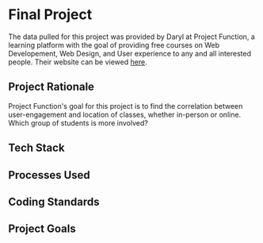 # Final Project
The data pulled for this project was provided by Daryl at Project Function, a learning platform with the goal of providing free courses on Web Developement, Web Design, and User experience to any and all interested people. Their website can be viewed [here](https://projectfunction.io/en-US/about).

## Project Rationale
Project Function's goal for this project is to find the correlation between user-engagement and location of classes, whether in-person or online. Which group of students is more involved? 

## Tech Stack

## Processes Used

## Coding Standards

## Project Goals

